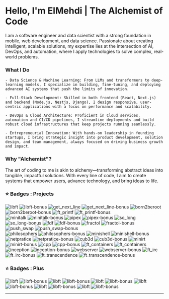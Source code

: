 # Hello, I'm ElMehdi | The Alchemist of Code

I am a software engineer and data scientist with a strong foundation in mobile, web development, and data science. Passionate about creating intelligent, scalable solutions, my expertise lies at the intersection of AI, DevOps, and automation, where I apply technologies to solve complex, real-world problems.

### What I Do 

    - Data Science & Machine Learning: From LLMs and transformers to deep-learning models, I specialize in building, fine-tuning, and deploying advanced AI systems that push the limits of innovation.
    
    - Full-Stack Development: Skilled in both frontend (React, Next.js) and backend (Node.js, Nestjs, Django), I design responsive, user-centric applications with a focus on performance and scalability.
    
    - DevOps & Cloud Architecture: Proficient in Cloud services, automation and CI/CD pipelines, I streamline deployments and build robust cloud infrastructures that keep projects running seamlessly.
    
    - Entrepreneurial Innovation: With hands-on leadership in founding startups, I bring strategic insight into product development, solution design, and team management, always focused on driving business growth and impact.

### Why "Alchemist"?

The art of coding to me is akin to alchemy—transforming abstract ideas into tangible, impactful solutions. With every line of code, I aim to create systems that empower users, advance technology, and bring ideas to life.

### ⭐ Badges : Projects

![libft](./badges/libfte.png)
![libft-bonus](./badges/libftm.png)
![get_next_line](./badges/get_next_linee.png)
![get_next_line-bonus](./badges/get_next_linem.png)
![born2beroot](./badges/born2beroote.png)
![born2beroot-bonus](./badges/born2berootm.png)
![ft_printf](./badges/ft_printfe.png)
![ft_printf-bonus](./badges/ft_printfm.png)  
![minitalk](./badges/minitalke.png)
![minitalk-bonus](./badges/minitalkm.png)
![pipex](./badges/pipexe.png)
![pipex-bonus](./badges/pipexm.png)
![so_long](./badges/so_longe.png)
![so_long-bonus](./badges/so_longm.png)
![fdf](./badges/fdfe.png)
![fdf-bonus](./badges/fdfm.png)
![fractol](./badges/fract-ole.png)
![fractol-bonus](./badges/fract-olm.png)
![push_swap](./badges/push_swape.png)
![push_swap-bonus](./badges/push_swapm.png)  
![philosophers](./badges/philosopherse.png)
![philosophers-bonus](./badges/philosophersm.png)
![minishell](./badges/minishelle.png)
![minishell-bonus](./badges/minishellm.png)  
![netpratice](./badges/netpracticee.png)
![netpratice-bonus](./badges/netpracticem.png)
![cub3d](./badges/cub3de.png)
![cub3d-bonus](./badges/cub3dm.png)
![minirt](./badges/minirte.png)
![minirt-bonus](./badges/minirtm.png)
![cpp](./badges/cppe.png)
![cpp-bonus](./badges/cppm.png)
![ft_containers](./badges/ft_containerse.png)
![ft_containers](./badges/ft_containersm.png)
![inception](./badges/inceptione.png)
![inception-bonus](./badges/inceptionm.png)
![webserver](./badges/webserve.png)
![webserver-bonus](./badges/webservm.png)
![ft_irc](./badges/ft_irce.png)
![ft_irc-bonus](./badges/ft_ircm.png)
![ft_transcendence](./badges/ft_transcendencee.png)
![ft_transcendence-bonus](./badges/ft_transcendencem.png)

### ⭐ Badges : Plus

![libft](./badges/common_coren.png)
![libft-bonus](./badges/common_coree.png)
![libft](./badges/entrepreneure.png)
![libft-bonus](./badges/entrepreneurm.png)
![libft](./badges/eventse.png)
![libft-bonus](./badges/eventsm.png)
![libft](./badges/evaluatione.png)
![libft-bonus](./badges/evaluationm.png)
![libft](./badges/volunteere.png)
![libft-bonus](./badges/volunteerm.png)
![libft](./badges/voxotrone.png)
![libft-bonus](./badges/voxotronm.png)

---
